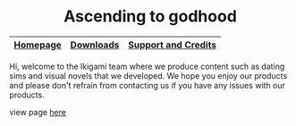 <head>
  <title>Ascending to Godhood: A game for no-lifes and depressants</title>
</head>

<div style="text-align: center">
  <h1>Ascending to godhood</h1>
</div>

<table>
  <thead>
    <tr>
      <th style="text-align: center"><a href="https://duckeater54.github.io/">Homepage</a></th>
      <th style="text-align: center"><a href="https://duckeater54.github.io/products">Downloads</a></th>
      <th style="text-align: center"><a href="https://duckeater54.github.io/about">Support and Credits</a></th>
    </tr>
  </thead>
</table>

Hi, welcome to the Ikigami team where we produce content such as dating sims and visual novels that we developed. We hope you enjoy our products and please don't refrain from contacting us if you have any issues with our products.

view page [here](https://duckeater54.github.io")

